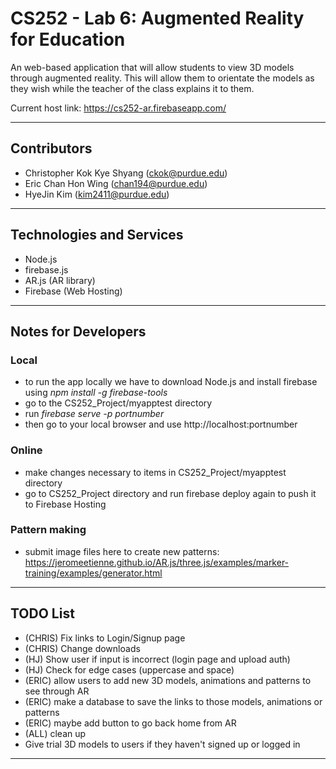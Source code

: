# CS252 - Lab 6: Augmented Reality for Education

An web-based application that will allow students to view 3D models through augmented reality. This will allow them to orientate the models as they wish while the teacher of the class explains it to them. 

Current host link: https://cs252-ar.firebaseapp.com/

---

## Contributors

- Christopher Kok Kye Shyang (<ckok@purdue.edu>)
- Eric Chan Hon Wing (<chan194@purdue.edu>)
- HyeJin Kim (<kim2411@purdue.edu>)

---

## Technologies and Services

- Node.js
- firebase.js
- AR.js (AR library) 
- Firebase (Web Hosting)

---

## Notes for Developers 

### Local
- to run the app locally we have to download Node.js and install firebase using *npm install -g firebase-tools*
- go to the CS252_Project/myapptest directory
- run *firebase serve -p portnumber*
- then go to your local browser and use http://localhost:portnumber
  
### Online
- make changes necessary to items in CS252_Project/myapptest directory
- go to CS252_Project directory and run firebase deploy again to push it to Firebase Hosting

### Pattern making
- submit image files here to create new patterns: https://jeromeetienne.github.io/AR.js/three.js/examples/marker-training/examples/generator.html

---

## TODO List 
- (CHRIS) Fix links to Login/Signup page
- (CHRIS) Change downloads
- (HJ) Show user if input is incorrect (login page and upload auth)
- (HJ) Check for edge cases (uppercase and space)
- (ERIC) allow users to add new 3D models, animations and patterns to see through AR
- (ERIC) make a database to save the links to those models, animations or patterns 
- (ERIC) maybe add button to go back home from AR
- (ALL) clean up
- Give trial 3D models to users if they haven't signed up or logged in

---
